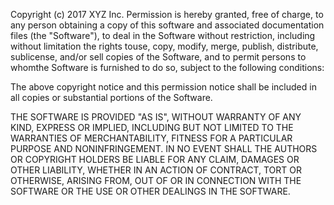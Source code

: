 Copyright (c) 2017 XYZ Inc.
Permission is hereby granted, free of charge, to any person obtaining a copy of this software and associated documentation files
(the "Software"), to deal in the Software without restriction, including without limitation the rights touse, copy, modify, merge,
publish, distribute, sublicense, and/or sell copies of the Software, and to permit persons to whomthe Software is furnished to do
so, subject to the following conditions:

The above copyright notice and this permission notice shall be included in all copies or substantial portions of the Software.

THE SOFTWARE IS PROVIDED "AS IS", WITHOUT WARRANTY OF ANY KIND, EXPRESS OR IMPLIED, INCLUDING BUT NOT LIMITED TO THE WARRANTIES
OF MERCHANTABILITY, FITNESS FOR A PARTICULAR PURPOSE AND NONINFRINGEMENT. IN NO EVENT SHALL THE AUTHORS OR COPYRIGHT HOLDERS BE
LIABLE FOR ANY CLAIM, DAMAGES OR OTHER LIABILITY, WHETHER IN AN ACTION OF CONTRACT, TORT OR OTHERWISE, ARISING FROM, OUT OF OR
IN CONNECTION WITH THE SOFTWARE OR THE USE OR OTHER DEALINGS IN THE SOFTWARE.
